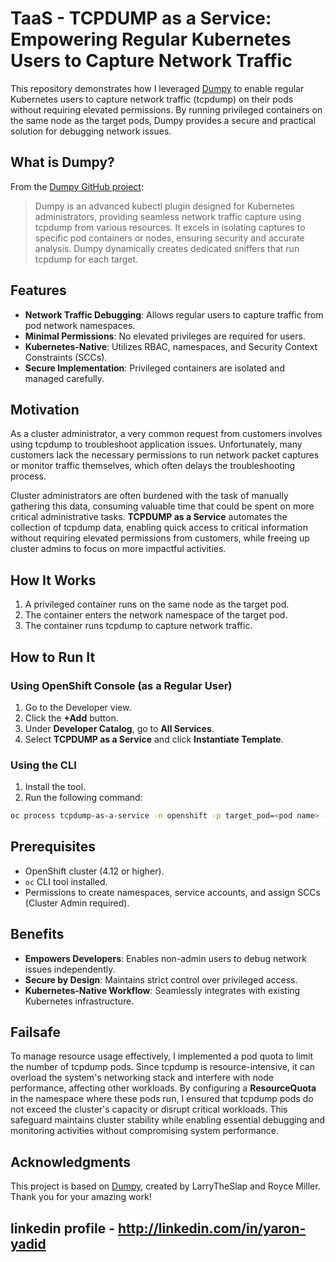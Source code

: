 
# TaaS - TCPDUMP as a Service: Empowering Regular Kubernetes Users to Capture Network Traffic

This repository demonstrates how I leveraged [Dumpy](https://github.com/larryTheSlap/dumpy) to enable regular Kubernetes users to capture network traffic (tcpdump) on their pods without requiring elevated permissions. By running privileged containers on the same node as the target pods, Dumpy provides a secure and practical solution for debugging network issues.

## What is Dumpy?

From the [Dumpy GitHub project](https://github.com/larryTheSlap/dumpy):

> Dumpy is an advanced kubectl plugin designed for Kubernetes administrators, providing seamless network traffic capture using tcpdump from various resources. It excels in isolating captures to specific pod containers or nodes, ensuring security and accurate analysis. Dumpy dynamically creates dedicated sniffers that run tcpdump for each target.

## Features

- **Network Traffic Debugging**: Allows regular users to capture traffic from pod network namespaces.
- **Minimal Permissions**: No elevated privileges are required for users.
- **Kubernetes-Native**: Utilizes RBAC, namespaces, and Security Context Constraints (SCCs).
- **Secure Implementation**: Privileged containers are isolated and managed carefully.

## Motivation

As a cluster administrator, a very common request from customers involves using tcpdump to troubleshoot application issues. Unfortunately, many customers lack the necessary permissions to run network packet captures or monitor traffic themselves, which often delays the troubleshooting process. 

Cluster administrators are often burdened with the task of manually gathering this data, consuming valuable time that could be spent on more critical administrative tasks. **TCPDUMP as a Service** automates the collection of tcpdump data, enabling quick access to critical information without requiring elevated permissions from customers, while freeing up cluster admins to focus on more impactful activities.

## How It Works

1. A privileged container runs on the same node as the target pod.
2. The container enters the network namespace of the target pod.
3. The container runs tcpdump to capture network traffic.

## How to Run It

### Using OpenShift Console (as a Regular User)

1. Go to the Developer view.
2. Click the **+Add** button.
3. Under **Developer Catalog**, go to **All Services**.
4. Select **TCPDUMP as a Service** and click **Instantiate Template**.

### Using the CLI

1. Install the tool.
2. Run the following command:

```bash
oc process tcpdump-as-a-service -n openshift -p target_pod=<pod name> -p node_name=<node name> -p params="tcpdump parameters (default: -i any)" | oc apply -f -
```

## Prerequisites

- OpenShift cluster (4.12 or higher).
- `oc` CLI tool installed.
- Permissions to create namespaces, service accounts, and assign SCCs (Cluster Admin required).

## Benefits

- **Empowers Developers**: Enables non-admin users to debug network issues independently.
- **Secure by Design**: Maintains strict control over privileged access.
- **Kubernetes-Native Workflow**: Seamlessly integrates with existing Kubernetes infrastructure.

## Failsafe

To manage resource usage effectively, I implemented a pod quota to limit the number of tcpdump pods. Since tcpdump is resource-intensive, it can overload the system's networking stack and interfere with node performance, affecting other workloads. By configuring a **ResourceQuota** in the namespace where these pods run, I ensured that tcpdump pods do not exceed the cluster's capacity or disrupt critical workloads. This safeguard maintains cluster stability while enabling essential debugging and monitoring activities without compromising system performance.

## Acknowledgments

This project is based on [Dumpy](https://github.com/larryTheSlap/dumpy), created by LarryTheSlap and Royce Miller. Thank you for your amazing work!


## linkedin profile - http://linkedin.com/in/yaron-yadid